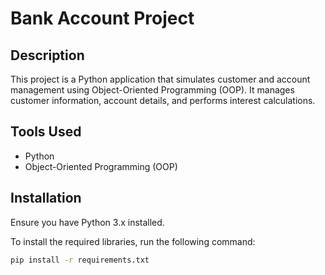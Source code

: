 # Bank Account Project

## Description
This project is a Python application that simulates customer and account management using Object-Oriented Programming (OOP). It manages customer information, account details, and performs interest calculations.

## Tools Used
- Python
- Object-Oriented Programming (OOP)

## Installation
Ensure you have Python 3.x installed.

To install the required libraries, run the following command:
```bash
pip install -r requirements.txt

